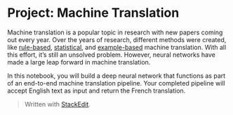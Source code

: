 

<h1 id="project-machine-translation">Project: Machine Translation</h1>
<p>Machine translation is a popular topic in research with new papers coming out every year. Over the years of research, different methods were created, like  <a href="https://en.wikipedia.org/wiki/Rule-based_machine_translation">rule-based</a>,  <a href="https://en.wikipedia.org/wiki/Statistical_machine_translation">statistical</a>, and  <a href="https://en.wikipedia.org/wiki/Example-based_machine_translation">example-based</a>  machine translation. With all this effort, it’s still an unsolved problem. However, neural networks have made a large leap forward in machine translation.</p>
<p>In this notebook, you will build a deep neural network that functions as part of an end-to-end machine translation pipeline. Your completed pipeline will accept English text as input and return the French translation.</p>
<blockquote>
<p>Written with <a href="https://stackedit.io/">StackEdit</a>.</p>
</blockquote>

